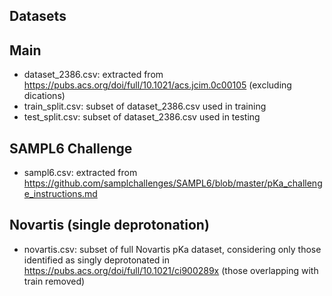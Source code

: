 ## Datasets

## Main
* dataset_2386.csv: extracted from https://pubs.acs.org/doi/full/10.1021/acs.jcim.0c00105 (excluding dications)
* train_split.csv: subset of dataset_2386.csv used in training
* test_split.csv: subset of dataset_2386.csv used in testing

## SAMPL6 Challenge 
* sampl6.csv: extracted from https://github.com/samplchallenges/SAMPL6/blob/master/pKa_challenge_instructions.md

## Novartis (single deprotonation)
* novartis.csv: subset of full Novartis pKa dataset, considering only those identified as singly deprotonated in https://pubs.acs.org/doi/full/10.1021/ci900289x (those overlapping with train removed)
